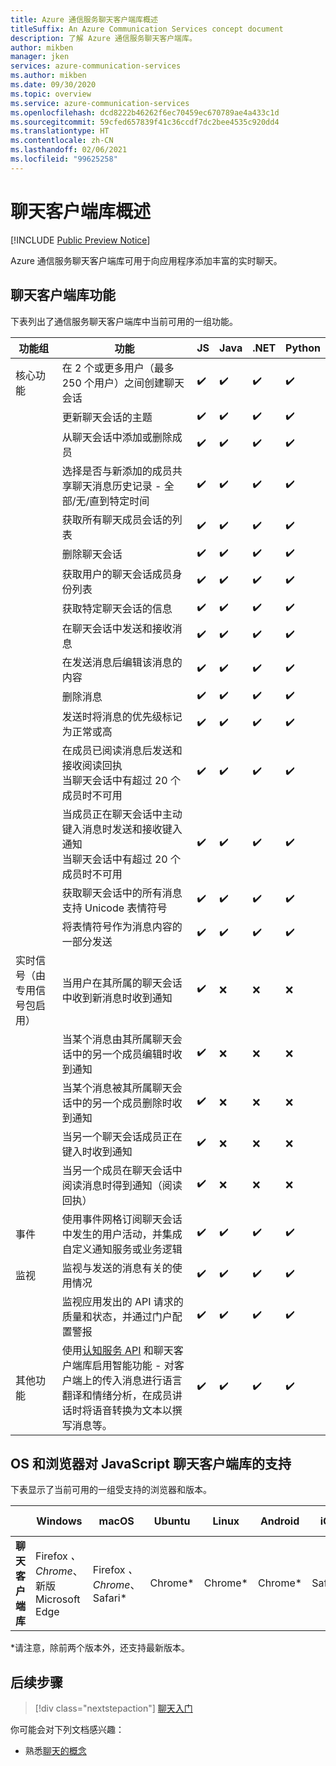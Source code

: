 ```yaml
---
title: Azure 通信服务聊天客户端库概述
titleSuffix: An Azure Communication Services concept document
description: 了解 Azure 通信服务聊天客户端库。
author: mikben
manager: jken
services: azure-communication-services
ms.author: mikben
ms.date: 09/30/2020
ms.topic: overview
ms.service: azure-communication-services
ms.openlocfilehash: dcd8222b46262f6ec70459ec670789ae4a433c1d
ms.sourcegitcommit: 59cfed657839f41c36ccdf7dc2bee4535c920dd4
ms.translationtype: HT
ms.contentlocale: zh-CN
ms.lasthandoff: 02/06/2021
ms.locfileid: "99625258"
---
```

# <a name="chat-client-library-overview"></a>聊天客户端库概述

[!INCLUDE [Public Preview Notice](../../includes/public-preview-include.md)]

Azure 通信服务聊天客户端库可用于向应用程序添加丰富的实时聊天。

## <a name="chat-client-library-capabilities"></a>聊天客户端库功能

下表列出了通信服务聊天客户端库中当前可用的一组功能。

| 功能组 | 功能                                                                                                          | JS  | Java | .NET | Python |
| ----------------- | ------------------------------------------------------------------------------------------------------------------- | --- | ----- | ---- | -----  |
| 核心功能 | 在 2 个或更多用户（最多 250 个用户）之间创建聊天会话                                                       | ✔️   | ✔️  | ✔️    | ✔️   |
|                   | 更新聊天会话的主题                                                                              | ✔️   | ✔️ | ✔️    | ✔️   |
|                   | 从聊天会话中添加或删除成员                                                                           | ✔️   | ✔️  | ✔️    | ✔️  |
|                   | 选择是否与新添加的成员共享聊天消息历史记录 - 全部/无/直到特定时间 | ✔️   | ✔️   | ✔️    | ✔️  |
|                   | 获取所有聊天成员会话的列表                                                                          | ✔️   | ✔️  | ✔️ | ✔️ |
|                   | 删除聊天会话                                                                                              | ✔️   | ✔️  | ✔️    | ✔️  |
|                   | 获取用户的聊天会话成员身份列表                                                                  | ✔️   | ✔️  | ✔️    | ✔️  |
|                   | 获取特定聊天会话的信息                                                                              | ✔️   | ✔️  | ✔️ | ✔️ |
|                   | 在聊天会话中发送和接收消息                                                                            | ✔️   | ✔️   | ✔️    | ✔️  |
|                   | 在发送消息后编辑该消息的内容                                                                   | ✔️   | ✔️  | ✔️ | ✔️ |
|                   | 删除消息                                                                                                       | ✔️   | ✔️  | ✔️ | ✔️ |
|                   | 发送时将消息的优先级标记为正常或高                                               | ✔️   | ✔️  | ✔️    | ✔️   |
|                   | 在成员已阅读消息后发送和接收阅读回执 <br/> 当聊天会话中有超过 20 个成员时不可用    | ✔️   | ✔️  | ✔️    | ✔️   |
|                   | 当成员正在聊天会话中主动键入消息时发送和接收键入通知 <br/> 当聊天会话中有超过 20 个成员时不可用      | ✔️   | ✔️   | ✔️    | ✔️    |
|                   | 获取聊天会话中的所有消息 <br/> 支持 Unicode 表情符号                                                  | ✔️   | ✔️  | ✔️    | ✔️  |
|                   | 将表情符号作为消息内容的一部分发送                                                                              | ✔️   | ✔️  | ✔️    | ✔️  |
|实时信号（由专用信号包启用）| 当用户在其所属的聊天会话中收到新消息时收到通知                                     | ✔️   | ❌    | ❌  | ❌  |
|                    | 当某个消息由其所属聊天会话中的另一个成员编辑时收到通知                | ✔️   | ❌    | ❌    | ❌  |
|                    | 当某个消息被其所属聊天会话中的另一个成员删除时收到通知                | ✔️   | ❌    | ❌    | ❌  |
|                    | 当另一个聊天会话成员正在键入时收到通知                                                             | ✔️   | ❌    | ❌    | ❌  |
|                    | 当另一个成员在聊天会话中阅读消息时得到通知（阅读回执）                               | ✔️   | ❌    | ❌    | ❌  |
| 事件             | 使用事件网格订阅聊天会话中发生的用户活动，并集成自定义通知服务或业务逻辑     | ✔️   | ✔️  | ✔️    | ✔️  |
| 监视        | 监视与发送的消息有关的使用情况                                                                               | ✔️   | ✔️  | ✔️    | ✔️  |
|                    | 监视应用发出的 API 请求的质量和状态，并通过门户配置警报                                                          | ✔️   | ✔️  | ✔️    | ✔️  |
|其他功能 | 使用[认知服务 API](../../../cognitive-services/index.yml) 和聊天客户端库启用智能功能 - 对客户端上的传入消息进行语言翻译和情绪分析，在成员讲话时将语音转换为文本以撰写消息等。                                                                                         | ✔️   | ✔️  | ✔️    | ✔️  |

## <a name="javascript-chat-client-library-support-by-os-and-browser"></a>OS 和浏览器对 JavaScript 聊天客户端库的支持

下表显示了当前可用的一组受支持的浏览器和版本。

|                                  | Windows          | macOS          | Ubuntu | Linux  | Android | iOS    | iPad OS|
| -------------------------------- | ---------------- | -------------- | ------- | ------ | ------ | ------ | -------|
| **聊天客户端库** | Firefox *、Chrome*、新版 Microsoft Edge | Firefox *、Chrome*、Safari* | Chrome*  | Chrome* | Chrome* | Safari* | Safari* |


*请注意，除前两个版本外，还支持最新版本。<br/>

## <a name="next-steps"></a>后续步骤

> [!div class="nextstepaction"]
> [聊天入门](../../quickstarts/chat/get-started.md)

你可能会对下列文档感兴趣：

- 熟悉[聊天的概念](../chat/concepts.md)
